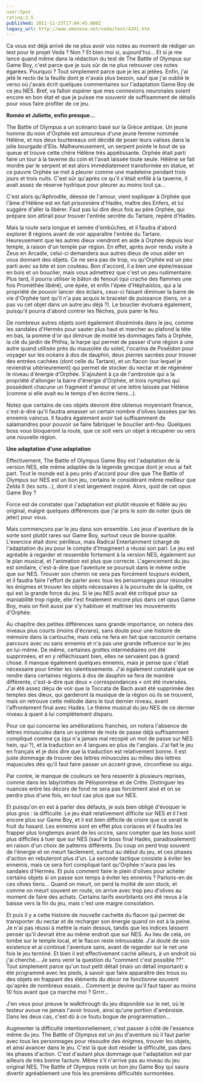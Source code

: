 ```yaml
---
user:Spoz
rating:3.5
published: 2011-11-23T17:04:45.000Z
legacy_url: http://www.emunova.net/veda/test/4201.htm
---
```

Ca vous est déjà arrivé de ne plus avoir vos notes au moment de rédiger un test pour le projet Veda ? Non ? Et bien moi si, aujourd'hui... Et si je me lance quand même dans la rédaction du test de The Battle of Olympus sur Game Boy, c'est parce que je suis sûr de ne plus retrouver ces notes égarées. Pourquoi ? Tout simplement parce que je les ai jetées. Enfin, j'ai jeté le recto de la feuille dont je n'avais plus besoin, sauf que j'ai oublié le verso où j'avais écrit quelques commentaires sur l'adaptation Game Boy de ce jeu NES. Bref, va falloir espérer que mes connexions neuronales soient encore en bon état et que je puisse me souvenir de suffisamment de détails pour vous faire profiter de ce jeu.  

  

**Roméo et Juliette, enfin presque...**  

  

The Battle of Olympus a un scénario basé sur la Grèce antique. Un jeune homme du nom d'Orphée est amoureux d'une jeune femme nommée Hélène, et nos deux tourtereaux ont décidé de poser leurs valises dans la jolie bourgade d'Elis. Malheureusement, un serpent pointe le bout de sa queue et trouve cette chère Hélène très appétissante. Orphée était parti faire un tour à la taverne du coin et l'avait laissée toute seule. Hélène se fait mordre par le serpent et est alors immédiatement transformée en statue, et ce pauvre Orphée se met à pleurer comme une madeleine pendant trois jours et trois nuits. C'est sûr qu'après ce qu'il s'était enfilé à la taverne, il avait assez de réserve hydrique pour pleurer au moins tout ça...  

C'est alors qu'Aphrodite, déesse de l'amour, vient expliquer à Orphée que l'âme d'Hélène est en fait prisonnière d'Hadès, maître des Enfers, et lui suggère d'aller la libérer. Faut pas lui dire deux fois au père Orphée, qui prépare son attirail pour trouver l'entrée secrète du Tartare, repère d'Hadès.  

  

Mais la route sera longue et semée d'embûches, et il faudra d'abord explorer 8 régions avant de voir apparaître l'entrée du Tartare. Heureusement que les autres dieux viendront en aide à Orphée depuis leur temple, à raison d'un temple par région. En effet, après avoir rendu visite à Zeus en Arcadie, celui-ci demandera aux autres dieux de vous aider en vous donnant des objets. Ce ne sera pas de trop, vu qu'Orphée est un peu parti avec sa bite et son couteau. Bon d'accord, il a bien une épée/massue en bois et un bouclier, mais vous admettrez que c'est un peu rudimentaire. Plus tard, il pourra utiliser le bâton de fenouil (qui crache des flammes une fois Prométhée libéré), une épée, et enfin l'épée d'Héphaïstos, qui a la propriété de pouvoir lancer des éclairs, ceux-ci faisant diminuer la barre de vie d'Orphée tant qu'il n'a pas acquis le bracelet de puissance (tiens, on a pas vu cet objet dans un autre jeu déjà ?). Le bouclier évoluera également, puisqu'il pourra d'abord contrer les flèches, puis parer le feu.  

  

De nombreux autres objets sont également disséminés dans le jeu, comme les sandales d'Hermès pour sauter plus haut et marcher au plafond la tête en bas, la pomme d'or qui diminue de moitié les dommages faits à Orphée, la clé du jardin de Phthia, la harpe qui permet de passer d'une région à une autre quand utilisée près du mausolée du soleil, l'ocarina de Poséidon pour voyager sur les océans à dos de dauphin, deux pierres sacrées pour trouver des entrées cachées (dont celle du Tartare), et un flacon (sur lequel je reviendrai ultérieurement) qui permet de stocker du nectar et de régénérer le niveau d'énergie d'Orphée. S'ajoutent à ça de l'ambroisie qui a la propriété d'allonger la barre d'énergie d'Orphée, et trois nymphes qui possèdent chacune un fragment d'amour et une lettre laissée par Hélène (comme si elle avait eu le temps d'en écrire tiens...).  

Notez que certains de ces objets devront être obtenus moyennant finance, c'est-à-dire qu'il faudra amasser un certain nombre d'olives laissées par les ennemis vaincus. Il faudra également avoir tué suffisamment de salamandres pour pouvoir se faire fabriquer le bouclier anti-feu. Quelques boss vous bloqueront la route, que ce soit vers un objet à récupérer ou vers une nouvelle région.  

  

**Une adaptation d'une adaptation**  

  

Effectivement, The Battle of Olympus Game Boy est l'adaptation de la version NES, elle même adaptée de la légende grecque dont je vous ai fait part. Tout le monde est à peu près d'accord pour dire que The Battle of Olympus sur NES est un bon jeu, certains le considérant même meilleur que Zelda II (les sots...), dont il s'est largement inspiré. Alors, quid de cet opus Game Boy ?  

Force est de constater que l'adaptation est plutôt réussie et fidèle au jeu original, malgré quelques différences que j'ai pris le soin de noter (puis de jeter) pour vous.  

  

Mais commençons par le jeu dans son ensemble. Les jeux d'aventure de la sorte sont plutôt rares sur Game Boy, surtout ceux de bonne qualité. L'exercice était donc périlleux, mais Radical Entertainment (chargé de l'adaptation du jeu pour le compte d'Imagineer) a réussi son pari. Le jeu est agréable à regarder et ressemble fortement à la version NES, également sur le plan musical, et l'animation est plus que correcte. L'agencement du jeu est similaire, c'est-à-dire que l'aventure se poursuit dans le même ordre que sur NES. Trouver son chemin ne sera pas forcément toujours évident, et il faudra faire l'effort de parler avec tous les personnages pour résoudre les énigmes et trouver les objets nécessaires à la poursuite de la quête, ce qui est la grande force du jeu. Si le jeu NES avait été critiqué pour sa maniabilité trop rigide, elle l'est finalement encore plus dans cet opus Game Boy, mais on finit aussi par s'y habituer et maîtriser les mouvements d'Orphée.  

  

Au chapitre des petites différences sans grande importance, on notera des niveaux plus courts (moins d'écrans), sans doute pour une histoire de mémoire dans la cartouche, mais cela ne fera en fait que raccourcir certains parcours avec ou sans ennemis et n'a pas une grande influence sur le jeu en lui-même. De même, certaines grottes intermédiaires ont été supprimées, et en y réfléchissant bien, elles ne servaient pas à grand chose. Il manque également quelques ennemis, mais je pense que c'était nécessaire pour limiter les ralentissements. J'ai également constaté que se rendre dans certaines régions à dos de dauphin se fera de manière différente, c'est-à-dire que deux « correspondances » ont été inversées. J'ai été assez déçu de voir que la Toccata de Bach avait été supprimée des temples des dieux, qui garderont la musique de la région où ils se trouvent, mais on retrouve cette mélodie dans le tout dernier niveau, avant l'affrontement final avec Hadès. Le thème musical du jeu NES de ce dernier niveau à quant à lui complètement disparu.   

  

Pour ce qui concerne les améliorations franches, on notera l'absence de lettres minuscules dans un système de mots de passe déjà suffisamment compliqué comme ça (qui n'a jamais mal recopié un mot de passe sur NES hein, qui ?), et la traduction en 4 langues en plus de l'anglais. J'ai fait le jeu en français et je dois dire que la traduction est relativement bonne. Il est juste dommage de trouver des lettres minuscules au milieu des lettres majuscules dès qu'il faut faire passer un accent grave, circonflexe ou aigu.  

  

Par contre, le manque de couleurs se fera ressentir à plusieurs reprises, comme dans les labyrinthes de Péloponnèse et de Crête. Distinguer les nuances entre les décors de fond ne sera pas forcément aisé et on se perdra plus d'une fois, en tout cas plus que sur NES.  

  

Et puisqu'on en est à parler des défauts, je suis bien obligé d'évoquer le plus gros : la difficulté. Le jeu était relativement difficile sur NES et il l'est encore plus sur Game Boy, et il est bien difficile de croire que ce serait le fruit du hasard. Les ennemis sont en effet plus coriaces et il faudra les frapper plus longtemps avant de les occire, sans compter que les boss sont plus difficiles à tuer que sur NES (sauf le boss final Hadès, paradoxalement) en raison d'un choix de patterns différents. Du coup on perd trop souvent de l'énergie et on meurt facilement, surtout au début du jeu, et ces phases d'action en rebuteront plus d'un. La seconde tactique consiste à éviter les ennemis, mais ce sera fort compliqué tant qu'Orphée n'aura pas les sandales d'Hermès. Et puis comment faire le plein d'olives pour acheter certains objets si on passe son temps à éviter les ennemis ? Parlons-en de ces olives tiens... Quand on meurt, on perd la moitié de son stock, et comme on meurt souvent en route, on arrive avec trop peu d'olives au moment de faire des achats. Certains tarifs exorbitants ont été revus à la baisse vers la fin du jeu, mais c'est une maigre consolation.  

Et puis il y a cette histoire de nouvelle cachette du flacon qui permet de transporter du nectar et de recharger son énergie quand on est à la peine. Je n'ai pas réussi à mettre la main dessus, tandis que les indices laissent penser qu'il devrait être au même endroit que sur NES. Au lieu de cela, on tombe sur le temple local, et le flacon reste introuvable. J'ai douté de son existence et ai continué l'aventure sans, avant de regarder sur le net une fois le jeu terminé. Et bien il est effectivement caché ailleurs, à un endroit où j'ai cherché... Je sens venir la question du "comment c'est possible ??". Tout simplement parce qu'un tout petit détail (mais un détail important) a été programmé avec les pieds, à savoir que faire apparaître des trous ou des objets en frappant des éléments du décor ne fonctionne souvent qu'après de nombreux essais... Comment je devine qu'il faut taper au moins 10 fois avant que ça marche moi ? Grrrr...  

J'en veux pour preuve le walkthrough du jeu disponible sur le net, où le testeur avoue ne jamais l'avoir trouvé, ainsi qu'une portion d'ambroisie. Dans les deux cas, c'est dû à ce foutu bogue de programmation...  

  

Augmenter la difficulté intentionnellement, c'est passer à côté de l'essence même du jeu. The Battle of Olympus est un jeu d'aventure où il faut parler avec tous les personnages pour résoudre des énigmes, trouver les objets, et ainsi avancer dans le jeu. C'est là que doit résider la difficulté, pas dans les phases d'action. C'est d'autant plus dommage que l'adaptation est par ailleurs de très bonne facture. Même s'il n'arrive pas au niveau du jeu original NES, The Battle of Olympus reste un bon jeu Game Boy qui saura divertir agréablement une fois les premières difficultés surmontées.